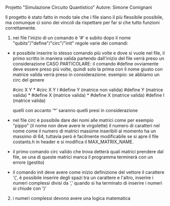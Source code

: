 Projetto "Simulazione Circuito Quantistico"
Autore: Simone Comignani

Il progetto è stato fatto in modo tale che i file siano il più flessibile possibile, 
ma comunque ci sono dei vincoli da rispettare per far si che tutto funzioni correttamente.

1) nei file l'inizio di un comando è '#' e subito dopo il nome "qubits"/"define"/"circ"/"init"
   regole varie dei comandi:
- è possibile inserire lo stesso comando più volte e dove si vuole nel file, il primo scritto in maniera valida partendo
  dall'inizio del file verrà preso un considerazione
  CASO PARTICOLARE:
  il comando #define ovviamente deve essere preso più volte, quindi solo la prima con il nome giusto con matrice valida
  verrà preso in considerazione.
  esempio: se abbiamo un circ del genere

  #circ X Y *
  #circ X Y I
  #define Y (matrice non valida)
  #define Y (matrice valida) *
  #define X (matrice valida) *
  #define X (matrice valida)
  #define I (matrice valida)

  quelli con accanto '*' saranno quelli presi in considerazione
- nel file circ è possibile dare dei nomi alle matrici come per esempio "pippo" (il nome non deve avere le virgolette)
  il numero di caratteri nel nome come il numero di matrici massime inseribili al momento ha un massimo di 64, tuttavia però
  è facilmente modificabile se si apre il file costants.h in header e si modifica il MAX_MATRIX_NAME.
- il primo comando circ valido che trova detterà quali matrici prendere dal file, se una di queste matrici manca il programma
  terminerà con un errore (gestito)
- il comando init deve avere come inizio definizione del vettore il carattere '(',  è possibile inserire degli spazi tra un
  carattere e l'altro, inserire i numeri complessi divisi da ',' quando si ha terminato di inserire i numeri si chiude con ')'
  
2) i numeri complessi devono avere una logica matematica
